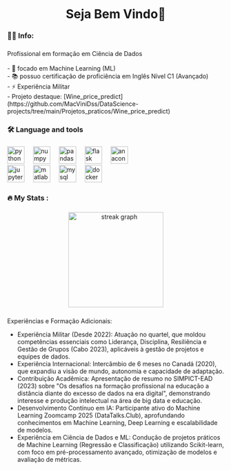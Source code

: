 
###

<h1 align="center">Seja Bem Vindo👋</h1>

###

<h3 align="left">👩‍💻  Info:</h3>

###

<p align="left">Profissional em formação em Ciência de Dados<br><br>- 🔭 focado em Machine Learning (ML)<br>- 📚 possuo certificação de proficiência em Inglês Nível C1 (Avançado)<br>- ⚡ Experiência Militar<br>- Projeto destaque: [Wine_price_predict](https://github.com/MacViniDss/DataScience-projects/tree/main/Projetos_praticos/Wine_price_predict)</p>

###

<h3 align="left">🛠 Language and tools</h3>

###

<div align="left">
  <img src="https://cdn.jsdelivr.net/gh/devicons/devicon/icons/python/python-original.svg" height="40" alt="python logo"  />
  <img width="12" />
  <img src="https://cdn.jsdelivr.net/gh/devicons/devicon/icons/numpy/numpy-original.svg" height="40" alt="numpy logo"  />
  <img width="12" />
  <img src="https://cdn.jsdelivr.net/gh/devicons/devicon/icons/pandas/pandas-original.svg" height="40" alt="pandas logo"  />
  <img width="12" />
  <img src="https://cdn.jsdelivr.net/gh/devicons/devicon/icons/flask/flask-original.svg" height="40" alt="flask logo"  />
  <img width="12" />
  <img src="https://cdn.jsdelivr.net/gh/devicons/devicon/icons/anaconda/anaconda-original.svg" height="40" alt="anaconda logo"  />
</div>

<div align="left">
  <img src="https://cdn.jsdelivr.net/gh/devicons/devicon/icons/jupyter/jupyter-original.svg" height="40" alt="jupyter logo"  />
  <img width="12" />
  <img src="https://cdn.jsdelivr.net/gh/devicons/devicon/icons/matlab/matlab-original.svg" height="40" alt="matlab logo"  />
  <img width="12" />
  <img src="https://cdn.jsdelivr.net/gh/devicons/devicon/icons/mysql/mysql-original.svg" height="40" alt="mysql logo"  />
  <img width="12" /> 
  <img src="https://cdn.jsdelivr.net/gh/devicons/devicon/icons/docker/docker-original.svg" height="40" alt="docker logo"  />
</div>

###

<h3 align="left">🔥   My Stats :</h3>

###

<div align="center">
  <img src="https://streak-stats.demolab.com?user=MacViniDss&locale=en&mode=daily&theme=dark&hide_border=false&border_radius=5&order=3" height="220" alt="streak graph"  />
</div>

###
Experiências e Formação Adicionais:
- Experiência Militar (Desde 2022): Atuação no quartel, que moldou competências essenciais como Liderança, Disciplina, Resiliência e Gestão de Grupos (Cabo 2023), aplicáveis à gestão de projetos e equipes de dados.
- Experiência Internacional: Intercâmbio de 6 meses no Canadá (2020), que expandiu a visão de mundo, autonomia e capacidade de adaptação.
- Contribuição Acadêmica: Apresentação de resumo  no SIMPICT-EAD (2023) sobre "Os desafios na formação profissional na educação a distância diante do excesso de dados na era digital", demonstrando interesse e produção intelectual na área de big data e educação.
- Desenvolvimento Contínuo em IA: Participante ativo do Machine Learning Zoomcamp 2025 (DataTalks.Club), aprofundando conhecimentos em Machine Learning, Deep Learning e escalabilidade de modelos.
- Experiência em Ciência de Dados e ML: Condução de projetos práticos de Machine Learning (Regressão e Classificação) utilizando Scikit-learn, com foco em pré-processamento avançado, otimização de modelos e avaliação de métricas.

